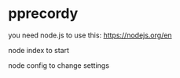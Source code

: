 ﻿# pprecordy
you need node.js to use this: https://nodejs.org/en

node index to start

node config to change settings
